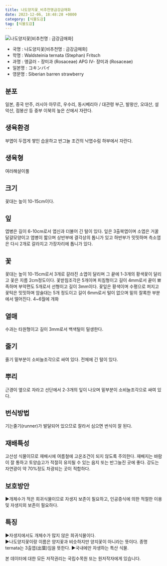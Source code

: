 ```yaml
---
title: 나도양지꽃_비추천명금강금매화
date: 2023-12-06, 18:48:28 +0800
category: [식물도감]
tag: [식물도감]
---
```




![나도양지꽃[비추천명 : 금강금매화]](http://www.nature.go.kr/fileUpload/plants/basic/Rosaceae/Waldsteinia/13468/1_th2.JPG)
- 국명 : 나도양지꽃[비추천명 : 금강금매화]
- 학명 : Waldsteinia ternata (Stephan) Fritsch
- 과명 : 앵글러 - 장미과 (Rosaceae) APG Ⅳ- 장미과 (Rosaceae)
- 일본명 : コキンバイ
- 영문명 : Siberian barren strawberry


## 분포
일본, 중국 만주, 러시아 아무르, 우수리, 동시베리아 / 대관령 부근, 발왕산, 오대산, 설악산, 점봉산 등 중부 이북의 높은 산에서 자란다.
## 생육환경
부엽이 두껍게 쌓인 습윤하고 반그늘 조건의 낙엽수림 하부에서 자란다.
## 생육형
여러해살이풀
## 크기
꽃대는 높이 10-15cm이다.
## 잎
엽병은 길이 6-10cm로서 엽신과 더불어 긴 털이 있다. 잎은 3출복엽이며 소엽은 거꿀달걀모양이고 엽병이 짧으며 상반부에 결각상의 톱니가 있고 하반부가 밋밋하며 측소엽은 다시 2개로 갈라지고 가장자리에 톱니가 있다.
## 꽃
꽃대는 높이 10-15cm로서 3개로 갈라진 소엽이 달리며 그 끝에 1-3개의 황색꽃이 달리고 꽃은 지름 2cm정도이다. 꽃받침조각은 5개이며 피침형이고 길이 4mm로서 끝이 뾰족하며 부악편도 5개로서 선형이고 길이 3mm이다. 꽃잎은 황색이며 수평으로 퍼지고 꽃턱은 밋밋하며 암술대는 5개 정도이고 길이 6mm로서 털이 없으며 밑의 잘록한 부분에서 떨어진다. 4~6월에 개화 
## 열매
수과는 타원형이고 길이 3mm로서 백색털이 밀생한다.
## 줄기
줄기 밑부분이 소비늘조각으로 싸여 있다. 전체에 긴 털이 있다.
## 뿌리
근경이 옆으로 자라고 선단에서 2-3개의 잎이 나오며 밑부분이 소비늘조각으로 싸여 있다.
## 번식방법
기는줄기(runner)가 발달되어 있으므로 잘라서 심으면 번식이 잘 된다.
## 재배특성
고산성 식물이므로 재배시에 여름철에 고온조건이 되지 않도록 주의한다. 재배지는 바람이 잘 통하고 토양습고가 적절히 유지될 수 있는 음지 또는 반그늘진 곳에 좋다. 강도는 자연광이 약 70%정도 차광되는 곳이 적합하다.
## 보호방안
▶개체수가 적은 희귀식물이므로 자생지 보존이 필요하고, 인공증식에 의한 적절한 이용 및 자생지외 보존이 필요하다.
## 특징
▶자생지에서도 개체수가 많지 않은 희귀식물이다.  ▶나도양지꽃이랑 이름은 양지꽃과 비슷하지만 양지꽃이 아니라는 뜻이다. 종명 ternata는 3출엽(出葉)임을 뜻한다.▶국내에만 자생하는 특산 식물.






본 데이터에 대한 모든 저작권리는 국립수목원 또는 원저작자에게 있습니다.
